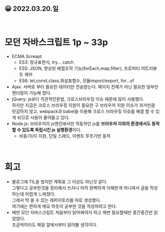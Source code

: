 ## 😀 2022.03.20.일

<br />

# 모던 자바스크립트 1p ~ 33p

- ECMA Screapt
  - ES3: 정규표현식, try... catch
  - ES5: JSON, 향상된 배열조작 기능(forEach,map,filter), 프로퍼티 어트리뷰트 제어
  - ES6: let,const,class,화살표함수, 모듈import/export, for...of
- Ajax: 서버로 부터 필요한 데이터만 전송받는다. 페이지 전체가 아닌 필요한 일부만 랜더링이 가능해 졌다.
- jQuery: js보다 직관적인문법, 크로스브라우징 이슈 때문에 많이 사용했다.  
  하지만 지금은 크로스 브라우징 지원이 필요한 구 브라우저 지원 이슈가 과거만큼 민감하지 않고, webpack과 babel을 이용해 크로스 브라우징 이슈를 해결 할 수 있게 되므로 사용이 줄어들고 있다.
- Node.js: 브라우저의 js엔진에서만 작동하던 js를 **브라우저 이외의 환경에서도 동작할 수 있도록 독립시킨 js 실행환경**이다.
  - 비동기I/O 지원, 단일 스래드, 이벤트 루프기반 동작

<br />

# 회고

- 블로그에 TIL을 썼지만 계획표 그 이상도 아닌것 같다.  
  그렇다고 공부한것을 정리해서 쓰자니 아직 완벽하게 이해한게 아니여서 글을 작성하는데 어렵게 느껴졌다.  
  그래서 막 쓸 수 있는 레퍼지토리를 따로 생성했다.  
  여기에는 편하게 메모 하듯이 공부한 것을 작성하려고 한다.
- 매번 모던 자바스크립트 처음부터 읽어봐야지 하고 매번 필요할때만 중간중간만 읽었었다.  
  조금씩이라도 매일 앞에서부터 읽어볼 생각이다.
